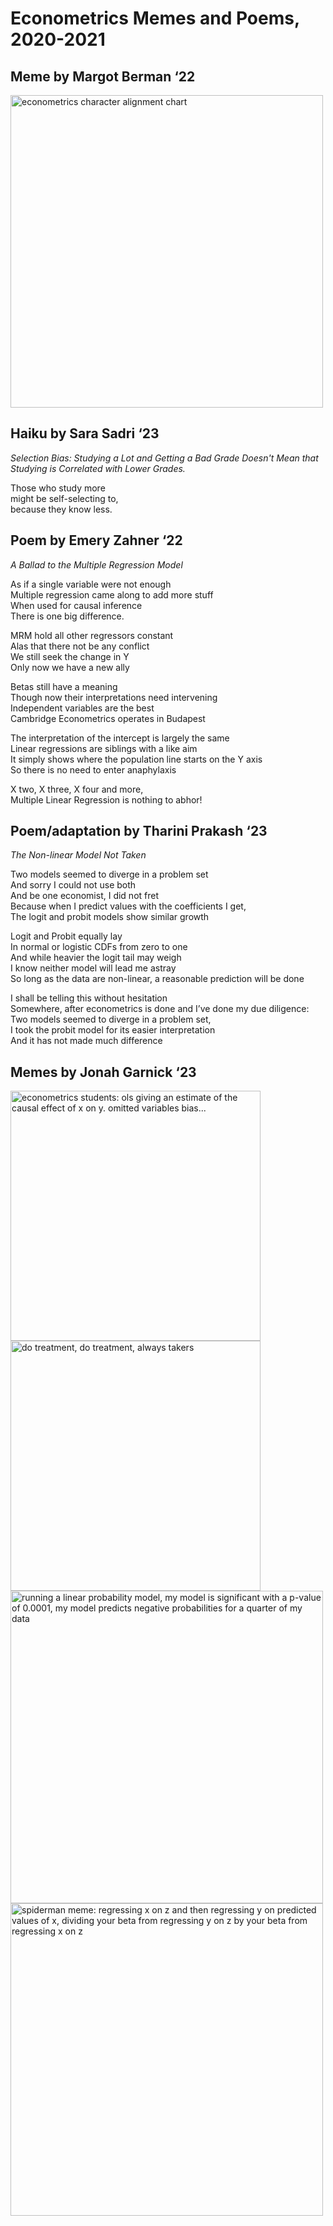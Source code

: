 # Econometrics Memes and Poems, 2020-2021

## Meme by Margot Berman ‘22

<img src="https://owenozier.github.io/images/memes/2020-2021-meme-berman.png"  width=500 alt="econometrics character alignment chart">

## Haiku by Sara Sadri ‘23
<i>Selection Bias: Studying a Lot and Getting a Bad Grade Doesn't Mean that Studying is Correlated with Lower Grades.</i>

Those who study more <br/>
might be self-selecting to, <br/>
because they know less. <br/>


## Poem by Emery Zahner ‘22
<i>A Ballad to the Multiple Regression Model</i>

As if a single variable were not enough <br/>
Multiple regression came along to add more stuff <br/>
When used for causal inference <br/>
There is one big difference. <br/>

MRM hold all other regressors constant <br/>
Alas that there not be any conflict <br/>
We still seek the change in Y <br/>
Only now we have a new ally <br/>

Betas still have a meaning <br/>
Though now their interpretations need intervening <br/>
Independent variables are the best <br/>
Cambridge Econometrics operates in Budapest <br/>

The interpretation of the intercept is largely the same <br/>
Linear regressions are siblings with a like aim <br/>
It simply shows where the population line starts on the Y axis <br/>
So there is no need to enter anaphylaxis <br/>

X two, X three, X four and more, <br/>
Multiple Linear Regression is nothing to abhor! <br/>

## Poem/adaptation by Tharini Prakash ‘23
<i>The Non-linear Model Not Taken</i>

Two models seemed to diverge in a problem set <br/>
And sorry I could not use both <br/>
And be one economist, I did not fret <br/>
Because when I predict values with the coefficients I get, <br/>
The logit and probit models show similar growth <br/>

Logit and Probit equally lay <br/>
In normal or logistic CDFs from zero to one <br/>
And while heavier the logit tail may weigh <br/>
I know neither model will lead me astray <br/>
So long as the data are non-linear, a reasonable prediction will be done <br/>

I shall be telling this without hesitation <br/>
Somewhere, after econometrics is done and I’ve done my due diligence: <br/>
Two models seemed to diverge in a problem set, <br/>
I took the probit model for its easier interpretation <br/>
And it has not made much difference <br/>



## Memes by Jonah Garnick ‘23

<img src="https://owenozier.github.io/images/memes/2020-2021-meme-garnick-1.jpg"  width=400 alt="econometrics students: ols giving an estimate of the causal effect of x on y. omitted variables bias...">

<img src="https://owenozier.github.io/images/memes/2020-2021-meme-garnick-2.jpg"  width=400 alt="do treatment, do treatment, always takers">

<img src="https://owenozier.github.io/images/memes/2020-2021-meme-garnick-3.jpg"  width=500 alt="running a linear probability model, my model is significant with a p-value of 0.0001, my model predicts negative probabilities for a quarter of my data">

<img src="https://owenozier.github.io/images/memes/2020-2021-meme-garnick-4.jpg"  width=500 alt="spiderman meme: regressing x on z and then regressing y on predicted values of x, dividing your beta from regressing y on z by your beta from regressing x on z">

